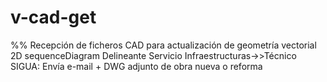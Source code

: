 # v-cad-get

%% Recepción de ficheros CAD para actualización de geometría vectorial 2D
sequenceDiagram
    Delineante Servicio Infraestructuras->>Técnico SIGUA: Envía e-mail + DWG adjunto de obra nueva o reforma
